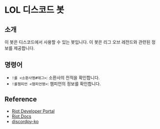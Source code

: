 # LOL 디스코드 봇

## 소개
이 봇은 디스코드에서 사용할 수 있는 봇입니다. 이 봇은 리그 오브 레전드와 관련된 정보를 제공합니다.

## 명령어
- `!롤 <소환사명#태그>`: 소환사의 전적을 확인합니다.
- `!롤챔피언 <챔피언명>`: 챔피언의 정보를 확인합니다.

## Reference
- [Riot Developer Portal](https://developer.riotgames.com/)
- [Riot Docs](https://developer.riotgames.com/docs/lol)
- [discordpy-ko](https://discordpy-ko.github.io/)